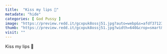 ```yaml
---
title:  "Kiss my lips 👄"
metadate: "hide"
categories: [ God Pussy ]
image: "https://preview.redd.it/gcxpuk8ossj51.jpg?auto=webp&s=afdf371237bfc9fb3ddb2655c56e74c75250fa00"
thumb: "https://preview.redd.it/gcxpuk8ossj51.jpg?width=640&crop=smart&auto=webp&s=33ebefcc5c7eb947191b5e7b41bf015ef11df8db"
visit: ""
---
```

Kiss my lips 👄
